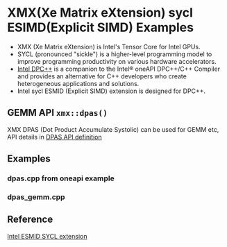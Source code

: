 # XMX(Xe Matrix eXtension) sycl ESIMD(Explicit SIMD) Examples

* XMX (Xe Matrix eXtension) is Intel's Tensor Core for Intel GPUs.
* SYCL (pronounced "sickle") is a higher-level programming model to improve programming productivity on various hardware accelerators.
* [Intel DPC++](https://www.intel.com/content/www/us/en/developer/tools/oneapi/dpc-library.html) is a companion to the Intel® oneAPI DPC++/C++ Compiler and provides an alternative for C++ developers who create heterogeneous applications and solutions.
* Intel sycl ESMID (Explicit SIMD) extension is designed for DPC++.

## GEMM API `xmx::dpas()`

XMX DPAS (Dot Product Accumulate Systolic) can be used for GEMM etc, API details in [DPAS API definition
](https://github.com/intel/llvm/blob/sycl/sycl/doc/extensions/supported/sycl_ext_intel_esimd/sycl_ext_intel_esimd.md#dpas-api-definition)


## Examples

### dpas.cpp from oneapi example

### dpas_gemm.cpp

## Reference

[Intel ESMID SYCL extension](git@github.com:qiyuangong/xmx_sycl_examples.git)
